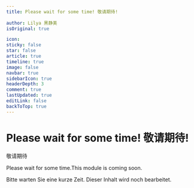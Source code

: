 ```yaml
---
title: Please wait for some time! 敬请期待!
 
author: Lilya 黑静美
isOriginal: true

icon: 
sticky: false
star: false
article: true
timeline: true
image: false
navbar: true
sidebarIcon: true
headerDepth: 3
comment: true
lastUpdated: true
editLink: false
backToTop: true
---
```


# Please wait for some time! 敬请期待!

敬请期待

Please wait for some time.This module is coming soon.

Bitte warten Sie eine kurze Zeit. Dieser Inhalt wird noch bearbeitet.
